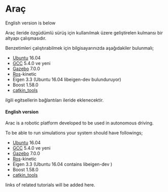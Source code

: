# Araç
English version is below

Araç ileride özgüdümlü sürüş için kullanılmak üzere geliştirelen kulmansı bir altyapı çalışmasıdır. 

Benzetimleri çalıştırabilmek için bilgisayarınızda aşağıdakiler bulunmalı;
* [Ubuntu](https://www.ubuntu.com/) 16.04
* [GCC](https://gcc.gnu.org/) 5.4.0 ve yeni
* [Gazebo](http://gazebosim.org/) 7.0.0
* [Ros](http://www.ros.org/)-kinetic
* Eigen 3.3 (Ubuntu 16.04 libeigen-dev bulunduruyor)
* Boost 1.58.0
* [catkin_tools](http://catkin-tools.readthedocs.io/en/latest/verbs/catkin_build.html) 

ilgili egitsellerin bağlantıları ileride eklenecektir.

#### English version

Arac is a robotic platform developed to be used in autonomous driving.

To be able to run simulations your system should have followings;
* [Ubuntu](https://www.ubuntu.com/) 16.04
* [GCC](https://gcc.gnu.org/) 5.4.0 ve yeni
* [Gazebo](http://gazebosim.org/) 7.0.0
* [Ros](http://www.ros.org/)-kinetic
* Eigen 3.3 (Ubuntu 16.04 contains libeigen-dev )
* Boost 1.58.0
* [catkin_tools](http://catkin-tools.readthedocs.io/en/latest/verbs/catkin_build.html) 

links of related tutorials will be added here. 
